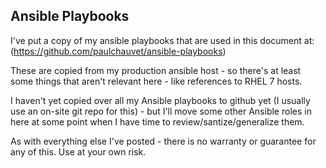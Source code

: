## Ansible Playbooks

I've put a copy of my ansible playbooks that are used in this document at:
(https://github.com/paulchauvet/ansible-playbooks)

These are copied from my production ansible host - so there's at least some things that aren't relevant here - like references to RHEL 7 hosts.

I haven't yet copied over all my Ansible playbooks to github yet (I usually use an on-site git repo for this) - but I'll move some other Ansible roles in here at some point when I have time to review/santize/generalize them.

As with everything else I've posted - there is no warranty or guarantee for any of this.  Use at your own risk.

